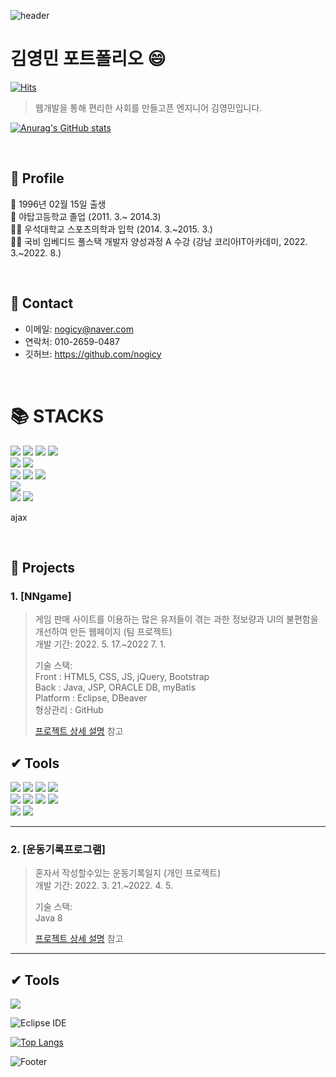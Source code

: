 ![header](https://capsule-render.vercel.app/api?type=waving&color=auto&height=250&section=header&text=긍정&fontSize=20)

# 김영민 포트폴리오 😄                                    

 [![Hits](https://hits.seeyoufarm.com/api/count/incr/badge.svg?url=https%3A%2F%2Fgithub.com%2Fnogicy&count_bg=%23010101&title_bg=%23313030&icon=github.svg&icon_color=%23F9F9F9&title=GitHub&edge_flat=false)](https://hits.seeyoufarm.com)
>웹개발을 통해 편리한 사회를 만들고픈 엔지니어 김영민입니다.
> 
[![Anurag's GitHub stats](https://github-readme-stats.vercel.app/api?username=nogicy)](https://github.com/nogicy/github-readme-stats)

</br>

## :pushpin: Profile
:baby: 1996년 02월 15일 출생</br>
:school: 야탑고등학교 졸업
(2011. 3.~ 2014.3)</br>
👨‍🎓 우석대학교 스포츠의학과 입학
(2014. 3.~2015. 3.)</br>
👨‍💻 국비 임베디드 풀스택 개발자 양성과정 A 수강 
(강남 코리아IT아카데미, 2022. 3.~2022. 8.)</br>

</br>

## :pushpin: Contact
- 이메일: nogicy@naver.com
- 연락처: 010-2659-0487
- 깃허브: https://github.com/nogicy

</br>

<div><h1>📚 STACKS</h1></div>

<div>
<img src="https://img.shields.io/badge/java-007396?style=for-the-badge&logo=java&logoColor=white"> 
<img src="https://img.shields.io/badge/jsp-007396?style=for-the-badge&logo=jsp&logoColor=white">
<img src="https://img.shields.io/badge/javascript-F7DF1E?style=for-the-badge&logo=javascript&logoColor=black"> 
  <img src="https://img.shields.io/badge/jquery-0769AD?style=for-the-badge&logo=jquery&logoColor=white">
  
  <br>
<img src="https://img.shields.io/badge/html5-E34F26?style=for-the-badge&logo=html5&logoColor=white"> 
  <img src="https://img.shields.io/badge/css-1572B6?style=for-the-badge&logo=css3&logoColor=white">
  <br>
  <img src="https://img.shields.io/badge/spring-6DB33F?style=for-the-badge&logo=spring&logoColor=white">
  <img src="https://img.shields.io/badge/springboot-6DB33F?style=for-the-badge&logo=springboot&logoColor=white">
   <img src="https://img.shields.io/badge/bootstrap-7952B3?style=for-the-badge&logo=bootstrap&logoColor=white">
  <br>
    <img src="https://img.shields.io/badge/oracle-F80000?style=for-the-badge&logo=oracle&logoColor=white">
  <br>
  
  <img src="https://img.shields.io/badge/github-181717?style=for-the-badge&logo=github&logoColor=white">
  <img src="https://img.shields.io/badge/mybatis-F05032?style=for-the-badge&logo=git&logoColor=white">

ajax
</div>
<br>



## :pushpin: Projects
### 1. [NNgame]
>게임 판매 사이트를 이용하는 많은 유저들이 겪는 과한 정보량과 UI의 불편함을 개선하여 만든 웹페이지 (팀 프로젝트)  
>개발 기간: 2022. 5. 17.~2022 7. 1.  
>  
>기술 스택:  
> Front : HTML5, CSS, JS, jQuery, Bootstrap <br>
  Back : Java, JSP, ORACLE DB, myBatis <br>
  Platform : Eclipse, DBeaver <br>
  형상관리 : GitHub <br>   
>  
>[프로젝트 상세 설명](https://github.com/nogicy/NNGAME/blob/main/README.md) 참고 

## ✔ Tools
<div>

<img src="https://img.shields.io/badge/java-007396?style=for-the-badge&logo=java&logoColor=white"> 
<img src="https://img.shields.io/badge/jsp-007396?style=for-the-badge&logo=jsp&logoColor=white">
<img src="https://img.shields.io/badge/javascript-F7DF1E?style=for-the-badge&logo=javascript&logoColor=black"> 
  <img src="https://img.shields.io/badge/jquery-0769AD?style=for-the-badge&logo=jquery&logoColor=white">
  
  <br>
<img src="https://img.shields.io/badge/html5-E34F26?style=for-the-badge&logo=html5&logoColor=white"> 
<img src="https://img.shields.io/badge/css-1572B6?style=for-the-badge&logo=css3&logoColor=white">
<img src="https://img.shields.io/badge/bootstrap-7952B3?style=for-the-badge&logo=bootstrap&logoColor=white">
<img src="https://img.shields.io/badge/oracle-F80000?style=for-the-badge&logo=oracle&logoColor=white">
<br>
  
  <img src="https://img.shields.io/badge/github-181717?style=for-the-badge&logo=github&logoColor=white">
  <img src="https://img.shields.io/badge/git-F05032?style=for-the-badge&logo=git&logoColor=white">

---

### 2. [운동기록프로그램]
>혼자서 작성할수있는 운동기록일지 (개인 프로젝트)  
>개발 기간: 2022. 3. 21.~2022. 4. 5.  
>  
>기술 스택:  
>Java 8 
>
>[프로젝트 상세 설명](https://github.com/nogicy/Training_record) 참고 

---

## ✔ Tools

<div>
<img src="https://img.shields.io/badge/java-007396?style=for-the-badge&logo=java&logoColor=white">

![Eclipse IDE](https://img.shields.io/badge/Eclipse%20IDE-2C2255.svg?&style=for-the-badge&logo=Git&logoColor=white)


[![Top Langs](https://github-readme-stats.vercel.app/api/top-langs/?username=nogicy)](https://github.com/nogicy/github-readme-stats)
</div>


![Footer](https://capsule-render.vercel.app/api?type=waving&color=auto&height=200&section=footer)

